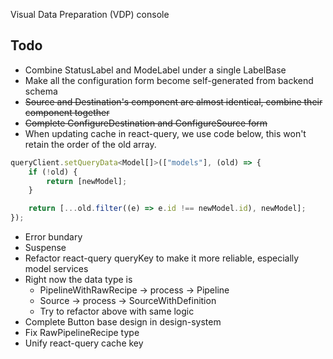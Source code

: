 Visual Data Preparation (VDP) console

## Todo

- Combine StatusLabel and ModeLabel under a single LabelBase
- Make all the configuration form become self-generated from backend schema
- ~~Source and Destination's component are almost identical, combine their component together~~
- ~~Complete ConfigureDestination and ConfigureSource form~~
- When updating cache in react-query, we use code below, this won't retain the order of the old array.

```js
queryClient.setQueryData<Model[]>(["models"], (old) => {
	if (!old) {
		return [newModel];
	}

	return [...old.filter((e) => e.id !== newModel.id), newModel];
});
```

- Error bundary
- Suspense
- Refactor react-query queryKey to make it more reliable, especially model services
- Right now the data type is
  - PipelineWithRawRecipe -> process -> Pipeline
  - Source -> process -> SourceWithDefinition
  - Try to refactor above with same logic
- Complete Button base design in design-system
- Fix RawPipelineRecipe type
- Unify react-query cache key
